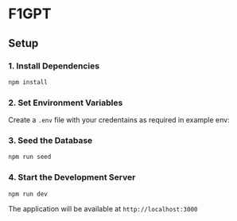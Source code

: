 # F1GPT

## Setup

### 1. Install Dependencies
```bash
npm install
```

### 2. Set Environment Variables
Create a `.env` file with your credentains as required in example env:

### 3. Seed the Database
```bash
npm run seed
```

### 4. Start the Development Server
```bash
npm run dev
```

The application will be available at `http://localhost:3000`
